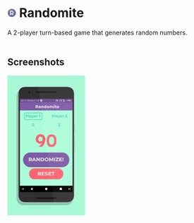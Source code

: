 # <img src="./screenshots/app_icon.png" width="4%"> Randomite
A 2-player turn-based game that generates random numbers.
<br/><br/>
## Screenshots
<img src="./screenshots/screen0.png" width="35%">
